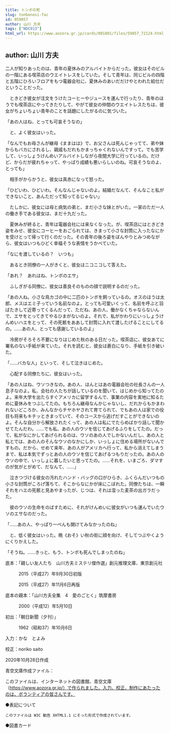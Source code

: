 ```yaml
---
title: トンボの死
slug: tonbonosi-fac
id: 059857
author: 山川 方夫
tags: ["NDC913"]
html_url: https://www.aozora.gr.jp/cards/001801/files/59857_72124.html
---
```


## author: 山川 方夫

二人が知りあったのは、青年の夏休みのアルバイトからだった。彼女はそのビルの一階にある喫茶店のウエイトレスをしていた。そして青年は、同じビルの四階と五階にひろいフロアをもつ電器会社に、夏休みのあいだだけやとわれた給仕だということだった。

　ときどき彼女が注文をうけたコーヒーやジュースを運んで行ったり、青年のほうでも喫茶店にやってきたりして、やがて彼女の仲間のウエイトレスたちは、彼女がちょいちょい青年のことを話題にしたがるのに気づいた。

「あの人はね、とっても可哀そうなの」

　と、よく彼女はいった。

「なんでもお母さんが継母《ままはは》で、お父さんは死んじゃってて、弟や妹からもバカにされるし、親戚もだれもかまっちゃくれないんですって。でも苦学して、いっしょうけんめいアルバイトしながら夜間大学に行っているの。だけど、からだが疲れちゃって、やっぱり成績も悪いらしいのね。可哀そうなのよ、とっても」

　相手がからかうと、彼女は真赤になって怒った。

「ひどいわ、ひどいわ。そんなんじゃないのよ。結婚だなんて、そんなこと私ができないこと、あんただって知ってるじゃない」

　たしかに、彼女には母と病気の弟と、まだ小さな妹とがいた。一家のただ一人の働き手である彼女は、まだ十九だった。

　夏休みが終ると、青年は電器会社には来なくなった。が、喫茶店にはときどき姿をみせ、彼女にコーヒーをおごられては、きまって小さな封筒に入ったなにかを受けとって帰って行くのだった。その青年の後ろ姿をぼんやりとみつめながら、彼女はいつもひどく幸福そうな表情をうかべていた。

「なにを渡しているの？　いつも」

　あるとき同僚の一人がきくと、彼女はニコニコして答えた。

「あれ？　あれはね、トンボのエサ」

　ふしぎがる同僚に、彼女は善良そのものの顔で説明するのだった。

「あの人ね。小さな鳥カゴの中に二匹のトンボを飼っているの。オスのほうは太郎、メスはエミ子っていう名前なのよ。とっても可愛いくって、名前を呼ぶと羽ばたきして近寄ってくるんだって、ただね、あの人、働かなくちゃならないんで、エサをとってきてやるひまがないのよ。それで、私がかわりにいっしょうけんめいハエをとって、その死骸をああして封筒に入れて渡したげることにしてるの。……あの人、とっても感謝しているのよ」



　冷房がそろそろ不要になりはじめた秋のある日だった。喫茶店に、彼女あてに署名のない手紙が来ていた。それを読むと、彼女は蒼白になり、手紙を引き破いた。

「……バカな人」といって、そして泣きはじめた。

　心配する同僚たちに、彼女はいった。

「あの人はね、ウソつきなの。あの人、ほんとはあの電器会社の社長さんの一人息子なのよ。私、会社の人たちが話しているのを聞いて、はじめから知ってたのよ。来年大学を出たらすぐアメリカに留学するんで、事業の内容を実地に知るために夏休みをつぶしてたの。もちろん継母なんかじゃないし、だれからもかまわれないどころか、みんなからチヤホヤされて育てられて、でもあの人は家での役目も将来もキチッときまっていて、そのコースから逃げだすことができないのよ。そんな自分から解放されたくって、あの人は私にでたらめばかり話して聞かせてたんだわ。……でも私、あの人のウソを信じてあげるふりをしてたの。だって、私がなにかしてあげられるのは、ウソのあの人でしかないんだし、あの人と私とでは、あの人のそんなウソのなかにしか、いっしょに住める場所がないんですもの。だから、せめて来年、あの人がアメリカへ行って、私から消えてしまうまで、私は本気でずっとあの人のウソを信じてあげるつもりだったの。あの人のウソの中で、いっしょに暮したいと思ってたの。……それを、いまごろ、ダマすのが気がとがめて、だなんて、……」

　泣きつづける彼女の汚れたハンド・バッグの口がひらき、ふくらんだいつもの小さな封筒がころげ落ちて、そこからなにかが床にこぼれた。同僚たちは、一瞬それをハエの死骸と見あやまったが、じつは、それは湿った麦茶の出ガラだった。

　彼のウソの生命をのばすために、それがけんめいに彼女がいつも運んでいたウソのエサなのだった。

「……あの人、やっぱり一ぺんも開けてみなかったのね」

　と、低く彼女はいった。晩《おそ》い秋の街に顔を向け、そしてつぶやくようにくりかえした。

「そうね。……きっと、もう、トンボも死んでしまったのね」













底本：「親しい友人たち　山川方夫ミステリ傑作選」創元推理文庫、東京創元社

　　　2015（平成27）年9月30日初版

　　　2015（平成27）年11月6日再版

底本の親本：「山川方夫全集　4　愛のごとく」筑摩書房

　　　2000（平成12）年5月10日

初出：「朝日新聞（夕刊）」

　　　1962（昭和37）年10月6日

入力：かな　とよみ

校正：noriko saito

2020年10月28日作成

青空文庫作成ファイル：

このファイルは、インターネットの図書館、青空文庫（https://www.aozora.gr.jp/）で作られました。入力、校正、制作にあたったのは、ボランティアの皆さんです。











●表記について


	このファイルは W3C 勧告 XHTML1.1 にそった形式で作成されています。







●図書カード